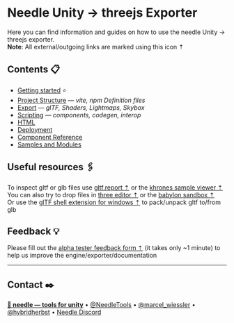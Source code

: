 # Needle Unity → threejs Exporter

Here you can find information and guides on how to use the needle Unity → threejs exporter.  
**Note**: All external/outgoing links are marked using this icon ⇡

## Contents 📋
- [Getting started](./documentation/getting_started.md) ⭐
- [Project Structure](./documentation/project_structure.md) — *vite, npm Definition files*
- [Export](./documentation/export.md) — *glTF, Shaders, Lightmaps, Skybox*
- [Scripting](./documentation/scripting.md) — *components, codegen, interop*
- [HTML](./documentation/html.md)
- [Deployment](./documentation/deployment.md)
- [Component Reference](./documentation/component-reference.md)
- [Samples and Modules](./documentation/samples-and-modules.md)


## Useful resources 🖇

To inspect gltf or glb files use [gltf.report ⇡](https://gltf.report/) or the [khrones sample viewer ⇡](https://github.khronos.org/glTF-Sample-Viewer-Release/)   
You can also try to drop files in [three editor ⇡](https://threejs.org/editor/) or the [babylon sandbox ⇡](https://sandbox.babylonjs.com/)  
Or use the [glTF shell extension for windows ⇡](https://apps.microsoft.com/store/detail/gltf-shell-extensions/9NPGVJ9N57MV?hl=en-us&gl=US) to pack/unpack gltf to/from glb


## Feedback 💡
Please fill out the [alpha tester feedback form ⇡](https://docs.google.com/forms/d/e/1FAIpQLSfIz3BtOTsC9lLDjMkVnl5znzYXXCQnPOX7mu6XCpQoTtVldA/viewform) (it takes only ~1 minute) to help us improve the engine/exporter/documentation

---
## Contact ✒️
<b>[🌵 needle — tools for unity](https://needle.tools)</b> • 
[@NeedleTools](https://twitter.com/NeedleTools) • 
[@marcel_wiessler](https://twitter.com/marcel_wiessler) • 
[@hybridherbst](https://twitter.com/hybridherbst) • 
[Needle Discord](https://discord.gg/CFZDp4b)
